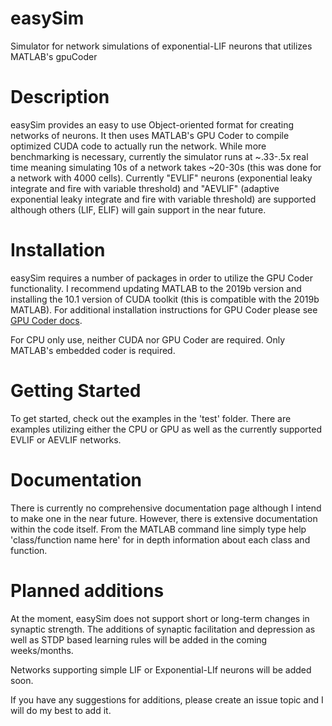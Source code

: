 # easySim
Simulator for network simulations of exponential-LIF neurons that utilizes MATLAB's gpuCoder

# Description
easySim provides an easy to use Object-oriented format for creating networks of neurons. It then uses MATLAB's GPU Coder
to compile optimized CUDA code to actually run the network. While more benchmarking is necessary, currently the simulator runs at ~.33-.5x real time meaning simulating 10s of a network takes ~20-30s (this was done for a network with 4000 cells). Currently "EVLIF" neurons (exponential leaky integrate and fire with variable threshold) and "AEVLIF" (adaptive exponential leaky integrate and fire with variable threshold) are supported although others (LIF, ELIF) will gain support in the near future.

# Installation
easySim requires a number of packages in order to utilize the GPU Coder functionality. I recommend updating MATLAB to the 2019b version and installing the 10.1 version of CUDA toolkit (this is compatible with the 2019b MATLAB). For additional installation instructions for GPU Coder please see [GPU Coder docs](https://www.mathworks.com/help/pdf_doc/gpucoder/gpucoder_gs.pdf).

For CPU only use, neither CUDA nor GPU Coder are required. Only MATLAB's embedded coder is required.

# Getting Started
To get started, check out the examples in the 'test' folder. There are examples utilizing either the CPU or GPU as well as the currently supported EVLIF or AEVLIF networks.

# Documentation
There is currently no comprehensive documentation page although I intend to make one in the near future. However, there is extensive documentation within the code itself. From the MATLAB command line simply type help 'class/function name here' for in depth information about each class and function.

# Planned additions
At the moment, easySim does not support short or long-term changes in synaptic strength. The additions of synaptic facilitation and depression as well as STDP based learning rules will be added in the coming weeks/months.

Networks supporting simple LIF or Exponential-LIf neurons will be added soon.

If you have any suggestions for additions, please create an issue topic and I will do my best to add it.
